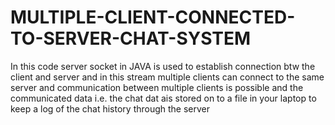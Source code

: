 # MULTIPLE-CLIENT-CONNECTED-TO-SERVER-CHAT-SYSTEM
In this code server socket in JAVA is used to establish connection btw the client and server and in this stream multiple clients can connect to the same server and communication between multiple clients is possible and the communicated data i.e. the chat dat ais stored on to a file in your laptop to keep a log of the chat history through the server 
